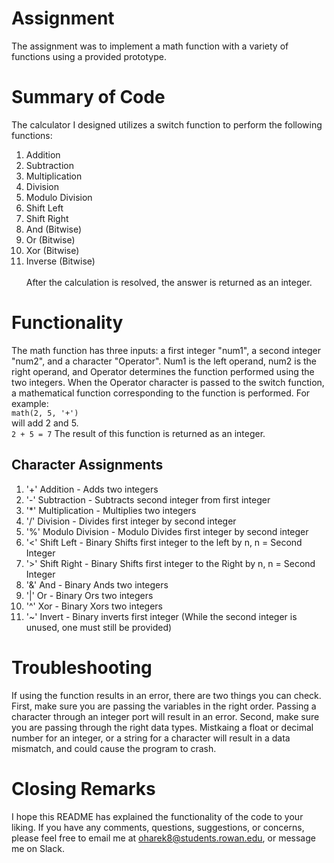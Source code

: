 # Assignment
The assignment was to implement a math function with a variety of functions using a provided prototype.
# Summary of Code
The calculator I designed utilizes a switch function to perform the following functions:
  1. Addition
  2. Subtraction
  3. Multiplication
  4. Division
  5. Modulo Division
  6. Shift Left
  7. Shift Right
  8. And (Bitwise)
  9. Or (Bitwise)
  10. Xor (Bitwise)
  11. Inverse (Bitwise) <br/><br/>
After the calculation is resolved, the answer is returned as an integer.
# Functionality
The math function has three inputs: a first integer "num1", a second integer "num2", and a character "Operator". Num1 is the left operand, num2 is the right operand, and Operator determines the function performed using the two integers. When the Operator character is passed to the switch function, a mathematical function corresponding to the function is performed. For example:<br/>
`math(2, 5, '+')`<br/>
will add 2 and 5.<br/>
`2 + 5 = 7`
The result of this function is returned as an integer.
## Character Assignments
1. '+' Addition - Adds two integers
2. '-' Subtraction - Subtracts second integer from first integer
3. '*' Multiplication - Multiplies two integers
4. '/' Division - Divides first integer by second integer
5. '%' Modulo Division - Modulo Divides first integer by second integer
6. '<' Shift Left - Binary Shifts first integer to the left by n, n = Second Integer
7. '>' Shift Right - Binary Shifts first integer to the Right by n, n = Second Integer
8. '&' And - Binary Ands two integers
9. '|' Or - Binary Ors two integers
10. '^' Xor - Binary Xors two integers
11. '~' Invert - Binary inverts first integer (While the second integer is unused, one must still be provided)

# Troubleshooting
If using the function results in an error, there are two things you can check. First, make sure you are passing the variables in the right order. Passing a character through an integer port will result in an error. Second, make sure you are passing through the right data types. Mistkaing a float or decimal number for an integer, or a string for a character will result in a data mismatch, and could cause the program to crash.

# Closing Remarks
I hope this README has explained the functionality of the code to your liking. If you have any comments, questions, suggestions, or concerns, please feel free to email me at oharek8@students.rowan.edu, or message me on Slack.
